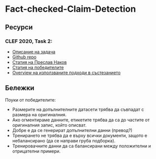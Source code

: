 # Fact-checked-Claim-Detection

## Ресурси
 ### CLEF 2020, Task 2:
  - [Описание на задача](https://docs.google.com/document/d/1yNSdiwK_0EOuabtN1XXvqMfmyp406VtmzpH5FLwR5_M/edit#)
  - [Github repo](https://github.com/sshaar/clef2020-factchecking-task2)
  - [Статия на Преслав Наков](https://arxiv.org/pdf/2005.06058.pdf?fbclid=IwAR3Ta6vILOYZAr8AdMkHlR7m_5kgvsIJC0-X2RwPfKvrGxsiEruX0m99SSc)
  - [Статия на победителите](http://ceur-ws.org/Vol-2696/paper_134.pdf)
  - [Overview на използваните подходи в състезанието](https://arxiv.org/pdf/2007.07997v1.pdf)


## Бележки

Поуки от победителите:
- Размерите на допълнителните датасети трябва да съвпадат с размера на оригиналния.
- Ако огментираме данните, етикетите трябва да са до частите от оригиналния запис, който описват.
- Добре е да се генерират допълнителни данни (превод?)
- Тренирането не трябва да е върху всички документи, защото е небалансирано (да се направи груба подборка).
- Тренировачните данни да са балансирани между положителни и отрицателни примери.